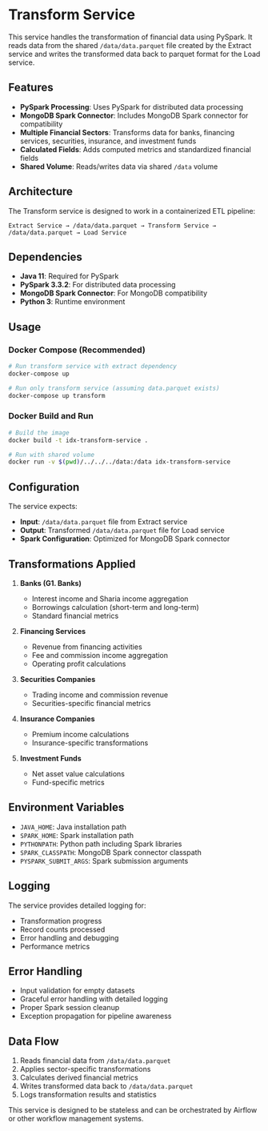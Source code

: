 # Transform Service

This service handles the transformation of financial data using PySpark. It reads data from the shared `/data/data.parquet` file created by the Extract service and writes the transformed data back to parquet format for the Load service.

## Features

- **PySpark Processing**: Uses PySpark for distributed data processing
- **MongoDB Spark Connector**: Includes MongoDB Spark connector for compatibility
- **Multiple Financial Sectors**: Transforms data for banks, financing services, securities, insurance, and investment funds
- **Calculated Fields**: Adds computed metrics and standardized financial fields
- **Shared Volume**: Reads/writes data via shared `/data` volume

## Architecture

The Transform service is designed to work in a containerized ETL pipeline:

```
Extract Service → /data/data.parquet → Transform Service → /data/data.parquet → Load Service
```

## Dependencies

- **Java 11**: Required for PySpark
- **PySpark 3.3.2**: For distributed data processing
- **MongoDB Spark Connector**: For MongoDB compatibility
- **Python 3**: Runtime environment

## Usage

### Docker Compose (Recommended)

```bash
# Run transform service with extract dependency
docker-compose up

# Run only transform service (assuming data.parquet exists)
docker-compose up transform
```

### Docker Build and Run

```bash
# Build the image
docker build -t idx-transform-service .

# Run with shared volume
docker run -v $(pwd)/../../../data:/data idx-transform-service
```

## Configuration

The service expects:

- **Input**: `/data/data.parquet` file from Extract service
- **Output**: Transformed `/data/data.parquet` file for Load service
- **Spark Configuration**: Optimized for MongoDB Spark connector

## Transformations Applied

1. **Banks (G1. Banks)**
   - Interest income and Sharia income aggregation
   - Borrowings calculation (short-term and long-term)
   - Standard financial metrics

2. **Financing Services**
   - Revenue from financing activities
   - Fee and commission income aggregation
   - Operating profit calculations

3. **Securities Companies**
   - Trading income and commission revenue
   - Securities-specific financial metrics

4. **Insurance Companies**
   - Premium income calculations
   - Insurance-specific transformations

5. **Investment Funds**
   - Net asset value calculations
   - Fund-specific metrics

## Environment Variables

- `JAVA_HOME`: Java installation path
- `SPARK_HOME`: Spark installation path
- `PYTHONPATH`: Python path including Spark libraries
- `SPARK_CLASSPATH`: MongoDB Spark connector classpath
- `PYSPARK_SUBMIT_ARGS`: Spark submission arguments

## Logging

The service provides detailed logging for:
- Transformation progress
- Record counts processed
- Error handling and debugging
- Performance metrics

## Error Handling

- Input validation for empty datasets
- Graceful error handling with detailed logging
- Proper Spark session cleanup
- Exception propagation for pipeline awareness

## Data Flow

1. Reads financial data from `/data/data.parquet`
2. Applies sector-specific transformations
3. Calculates derived financial metrics
4. Writes transformed data back to `/data/data.parquet`
5. Logs transformation results and statistics

This service is designed to be stateless and can be orchestrated by Airflow or other workflow management systems.
